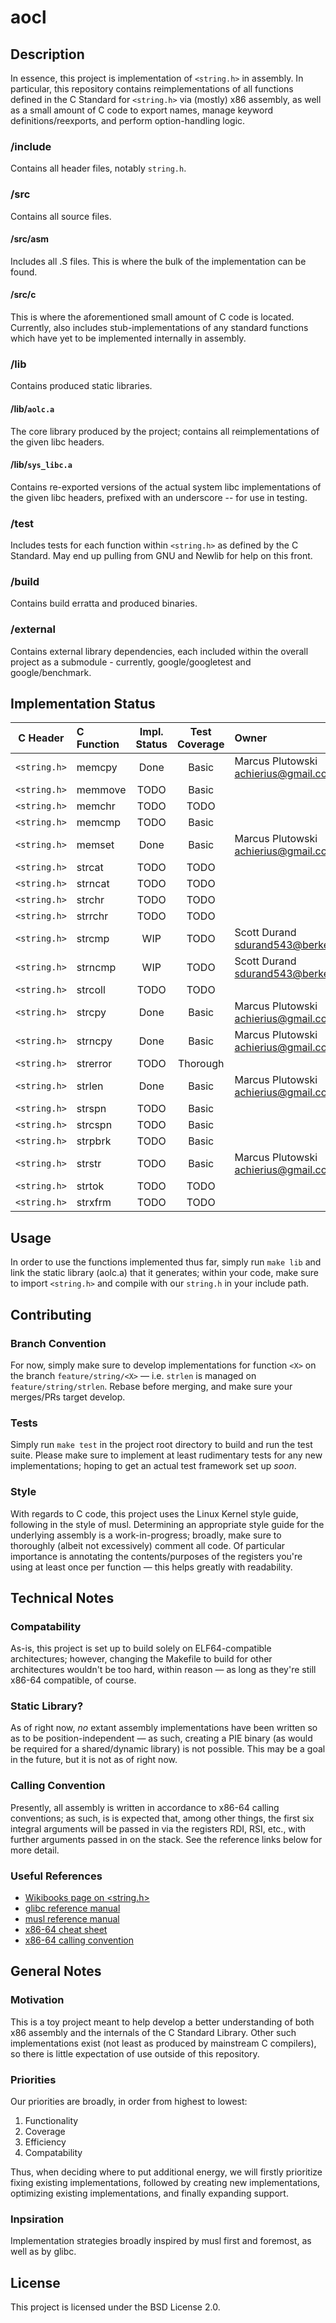 # aocl

## Description
In essence, this project is implementation of `<string.h>` in assembly.
In particular, this repository contains reimplementations of all functions
defined in the C Standard for `<string.h>` via (mostly) x86 assembly, as well as
a small amount of C code to export names, manage keyword definitions/reexports,
and perform option-handling logic.
### /include
Contains all header files, notably `string.h`.
### /src
Contains all source files.
#### /src/asm 
Includes all .S files. This is where the bulk of the implementation can be
found.
#### /src/c
This is where the aforementioned small amount of C code is located.
Currently, also includes stub-implementations of any standard functions which have
yet to be implemented internally in assembly.
### /lib
Contains produced static libraries.
#### /lib/`aolc.a`
The core library produced by the project; contains all reimplementations of the
given libc headers.
#### /lib/`sys_libc.a`
Contains re-exported versions of the actual system libc implementations of the
given libc headers, prefixed with an underscore -- for use in testing.
### /test
Includes tests for each function within `<string.h>` as defined by the C
Standard. May end up pulling from GNU and Newlib for help on this front.
### /build
Contains build erratta and produced binaries.
### /external
Contains external library dependencies, each included within the overall
project as a submodule - currently, google/googletest and google/benchmark.

## Implementation Status
|   C Header   |  C Function  |  Impl. Status  |  Test Coverage |                  Owner                 |
|:------------:|:-------------|:--------------:|:--------------:|:---------------------------------------|
| `<string.h>` | memcpy       |      Done      |      Basic     | Marcus Plutowski <achierius@gmail.com> |
| `<string.h>` | memmove      |      TODO      |      Basic     ||
| `<string.h>` | memchr       |      TODO      |      TODO      ||
| `<string.h>` | memcmp       |      TODO      |      Basic     ||
| `<string.h>` | memset       |      Done      |      Basic     | Marcus Plutowski <achierius@gmail.com> |
| `<string.h>` | strcat       |      TODO      |      TODO      ||
| `<string.h>` | strncat      |      TODO      |      TODO      ||
| `<string.h>` | strchr       |      TODO      |      TODO      ||
| `<string.h>` | strrchr      |      TODO      |      TODO      ||
| `<string.h>` | strcmp       |      WIP       |      TODO      | Scott Durand <sdurand543@berkeley.edu> |
| `<string.h>` | strncmp      |      WIP       |      TODO      | Scott Durand <sdurand543@berkeley.edu> |
| `<string.h>` | strcoll      |      TODO      |      TODO      ||
| `<string.h>` | strcpy       |      Done      |      Basic     | Marcus Plutowski <achierius@gmail.com> |
| `<string.h>` | strncpy      |      Done      |      Basic     | Marcus Plutowski <achierius@gmail.com> |
| `<string.h>` | strerror     |      TODO      |     Thorough   ||
| `<string.h>` | strlen       |      Done      |      Basic     | Marcus Plutowski <achierius@gmail.com> |
| `<string.h>` | strspn       |      TODO      |      Basic     ||
| `<string.h>` | strcspn      |      TODO      |      Basic     ||
| `<string.h>` | strpbrk      |      TODO      |      Basic     ||
| `<string.h>` | strstr       |      TODO      |      Basic     | Marcus Plutowski <achierius@gmail.com> |
| `<string.h>` | strtok       |      TODO      |      TODO      ||
| `<string.h>` | strxfrm      |      TODO      |      TODO      ||

## Usage
In order to use the functions implemented thus far, simply run `make lib` and
link the static library (aolc.a) that it generates; within your code, make sure
to import `<string.h>` and compile with our `string.h` in your include path.


## Contributing
### Branch Convention
For now, simply make sure to develop implementations for function `<X>` on the
branch `feature/string/<X>` — i.e. `strlen` is managed on `feature/string/strlen`. Rebase before merging, and make sure your
merges/PRs target develop.
### Tests
Simply run `make test` in the project root directory to build and run the test
suite. Please make sure to implement at least rudimentary tests for any new
implementations; hoping to get an actual test framework set up _soon_.
### Style
With regards to C code, this project uses the Linux Kernel style guide, following
in the style of musl. Determining an appropriate style guide for the underlying
assembly is a work-in-progress; broadly, make sure to thoroughly (albeit not
excessively) comment all code. Of particular importance is annotating the
contents/purposes of the registers you're using at least once per function —
this helps greatly with readability.

## Technical Notes
### Compatability 
As-is, this project is set up to build solely on ELF64-compatible
architectures; however, changing the Makefile to build for other architectures
wouldn't be too hard, within reason — as long as they're still x86-64
compatible, of course.
### Static Library?
As of right now, _no_ extant assembly implementations have been written so as
to be position-independent — as such, creating a PIE binary (as would be
required for a shared/dynamic library) is not possible. This may be a goal in
the future, but it is not as of right now.
### Calling Convention
Presently, all assembly is written in accordance to x86-64 calling conventions; as such,
is is expected that, among other things, the first six integral arguments will be passed in
via the registers RDI, RSI, etc., with further arguments passed in on the stack. See the
reference links below for more detail.
### Useful References
 - [Wikibooks page on <string.h>](https://en.wikibooks.org/wiki/C_Programming/string.h)
 - [glibc reference manual](https://www.gnu.org/software/libc/manual/pdf/libc.pdf)
 - [musl reference manual](https://musl.libc.org/manual.html)
 - [x86-64 cheat sheet](https://cs.brown.edu/courses/cs033/docs/guides/x64_cheatsheet.pdf)
 - [x86-64 calling convention](https://aaronbloomfield.github.io/pdr/book/x86-64bit-ccc-chapter.pdf)


## General Notes
### Motivation
This is a toy project meant to help develop a better understanding of both x86
assembly and the internals of the C Standard Library. Other such
implementations exist (not least as produced by mainstream C compilers), so
there is little expectation of use outside of this repository.
### Priorities
Our priorities are broadly, in order from highest to lowest:
1. Functionality
2. Coverage
3. Efficiency
4. Compatability

Thus, when deciding where to put additional energy, we will firstly prioritize
fixing existing implementations, followed by creating new implementations,
optimizing existing implementations, and finally expanding support.
### Inpsiration
Implementation strategies broadly inspired by musl first and foremost, as well
as by glibc.

## License
This project is licensed under the BSD License 2.0.
